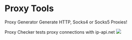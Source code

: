 # Proxy Tools
Proxy Generator
Generate HTTP, Socks4 or Socks5 Proxies!

Proxy Checker
tests proxy connections with ip-api.net
![](https://cdn.upload.systems/uploads/qg8DtNrm.png)
